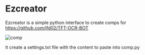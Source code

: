 # Ezcreator

Ezcreator is a simple python interface to create comps for https://github.com/jfd02/TFT-OCR-BOT

![comp](https://user-images.githubusercontent.com/48696180/221428472-31a380ee-7829-4c65-8068-fc691b6f4d33.png)

It create a settings.txt file with the content to paste into comp.py
